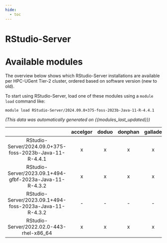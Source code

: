 ```yaml
---
hide:
  - toc
---
```


RStudio-Server
==============

# Available modules


The overview below shows which RStudio-Server installations are available per HPC-UGent Tier-2 cluster, ordered based on software version (new to old).

To start using RStudio-Server, load one of these modules using a `module load` command like:

```shell
module load RStudio-Server/2024.09.0+375-foss-2023b-Java-11-R-4.4.1
```

*(This data was automatically generated on {{modules_last_updated}})*  

| |accelgor|doduo|donphan|gallade|joltik|shinx|skitty|
| :---: | :---: | :---: | :---: | :---: | :---: | :---: | :---: |
|RStudio-Server/2024.09.0+375-foss-2023b-Java-11-R-4.4.1|x|x|x|x|x|x|x|
|RStudio-Server/2023.09.1+494-gfbf-2023a-Java-11-R-4.3.2|x|x|x|x|x|-|-|
|RStudio-Server/2023.09.1+494-foss-2023a-Java-11-R-4.3.2|-|-|-|-|-|x|x|
|RStudio-Server/2022.02.0-443-rhel-x86_64|x|x|x|x|x|-|-|
